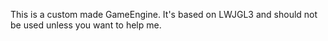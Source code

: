 This is a custom made GameEngine.
It's based on LWJGL3 and should not be used unless you want to help me.